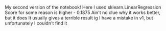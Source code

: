 My second version of the notebook!
Here I used sklearn.LinearRegression
Score for some reason is higher - 0.1875
Ain't no clue why it works better, but it does
It usually gives a terrible result
ig I have a mistake in v1, but unfortunately I couldn't find it
